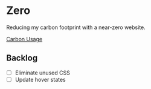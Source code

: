 # Zero
Reducing my carbon footprint with a near-zero website.

[Carbon Usage](https://digitalbeacon.co/report/calebjolliffe-co)

## Backlog
- [ ] Eliminate unused CSS
- [ ] Update hover states
